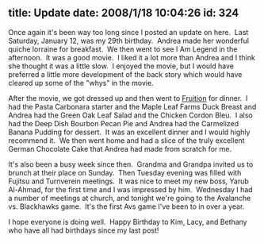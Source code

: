 title: Update
date: 2008/1/18 10:04:26
id: 324
---
Once again it's been way too long since I posted an update on here.  Last Saturday, January 12, was my 29th birthday.  Andrea made her wonderful quiche lorraine for breakfast.  We then went to see I Am Legend in the afternoon.  It was a good movie.  I liked it a lot more than Andrea and I think she thought it was a little slow.  I enjoyed the movie, but I would have preferred a little more development of the back story which would have cleared up some of the "whys" in the movie. 

After the movie, we got dressed up and then went to [Fruition](http://www.fruitionrestaurant.com/) for dinner.  I had the Pasta Carbonara starter and the Maple Leaf Farms Duck Breast and Andrea had the Green Oak Leaf Salad and the Chicken Cordon Bleu.  I also had the Deep Dish Bourbon Pecan Pie and Andrea had the Carmelized Banana Pudding for dessert.  It was an excellent dinner and I would highly recommend it.  We then went home and had a slice of the truly excellent German Chocolate Cake that Andrea had made from scratch for me.

It's also been a busy week since then.  Grandma and Grandpa invited us to brunch at their place on Sunday.  Then Tuesday evening was filled with Fujitsu and Turnverein meetings.  It was nice to meet my new boss, Yarub Al-Ahmad, for the first time and I was impressed by him.  Wednesday I had a number of meetings at church, and tonight we're going to the Avalanche vs. Blackhawks game.  It's the first Avs game I've been to in over a year.

I hope everyone is doing well.  Happy Birthday to Kim, Lacy, and Bethany who have all had birthdays since my last post!
